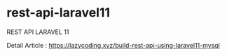 # rest-api-laravel11
REST API LARAVEL 11

Detail Article : https://lazycoding.xyz/build-rest-api-using-laravel11-mysql
